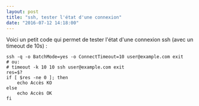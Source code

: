 ```yaml
---
layout: post
title: "ssh, tester l'état d'une connexion"
date: "2016-07-12 14:18:00"
---
```

Voici un petit code qui permet de tester l'état d'une connexion ssh (avec un timeout de 10s) :


```
ssh -q -o BatchMode=yes -o ConnectTimeout=10 user@example.com exit
# ou:
# timeout -k 10 10 ssh user@example.com exit
res=$?
if [ $res -ne 0 ]; then
	echo Accès KO
else
	echo Accès OK
fi
```
